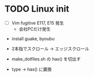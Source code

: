 # TODO Linux init

- [ ] Vim fugitive E117, E15 発生
  - 会社PCだけ発生
- install guake, byoubu
- 2本指でスクロール -> エッジスクロール

- make_dotfiles.sh の has() を切出す
- type -> has() に置換
